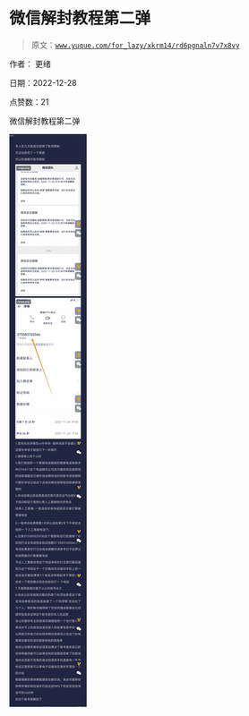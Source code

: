 # 微信解封教程第二弹

> 原文：[`www.yuque.com/for_lazy/xkrm14/rd6pgnaln7v7x8vy`](https://www.yuque.com/for_lazy/xkrm14/rd6pgnaln7v7x8vy)

作者： 更绪

日期：2022-12-28

点赞数：21

微信解封教程第二弹

![](img/55bd3c80e580cfb3818495d8aa9fc689.png)

